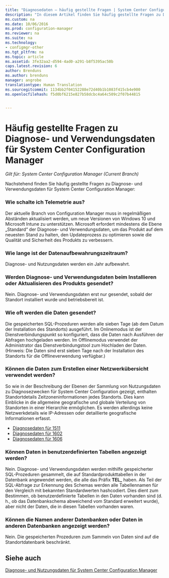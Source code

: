 ```yaml
---
title: "Diagnosedaten – häufig gestellte Fragen | System Center Configuration Manager"
description: "In diesem Artikel finden Sie häufig gestellte Fragen zu Diagnose- und Verwendungsdaten für System Center Configuration Manager."
ms.custom: na
ms.date: 10/06/2016
ms.prod: configuration-manager
ms.reviewer: na
ms.suite: na
ms.technology:
- configmgr-other
ms.tgt_pltfrm: na
ms.topic: article
ms.assetid: 3fe32aa2-d594-4ad0-a291-b8f5395ac50b
caps.latest.revision: 6
author: Brenduns
ms.author: brenduns
manager: angrobe
translationtype: Human Translation
ms.sourcegitcommit: 1134bb2f04152288e72d40b1b1083f415cb4e900
ms.openlocfilehash: f5d0bf6215e827b58dcbc4a64c509c2f07b44815


---
```

# <a name="frequently-asked-questions-about-diagnostics-and-usage-data-for-system-center-configuration-manager"></a>Häufig gestellte Fragen zu Diagnose- und Verwendungsdaten für System Center Configuration Manager

*Gilt für: System Center Configuration Manager (Current Branch)*

Nachstehend finden Sie häufig gestellte Fragen zu Diagnose- und Verwendungsdaten für System Center Configuration Manager:  

###  <a name="a-namebkmkoffa-how-do-i-turn-off-telemetry"></a><a name="bkmk_off"></a> Wie schalte ich Telemetrie aus?  
 Der aktuelle Branch von Configuration Manager muss in regelmäßigen Abständen aktualisiert werden, um neue Versionen von Windows 10 und Microsoft Intune zu unterstützen. Microsoft erfordert mindestens die Ebene „Standard“ der Diagnose- und Verwendungsdaten, um das Produkt auf dem neuesten Stand zu halten, den Updateprozess zu optimieren sowie die Qualität und Sicherheit des Produkts zu verbessern.  

###  <a name="a-namebkmkretentiona-what-is-the-data-retention-period"></a><a name="bkmk_retention"></a> Wie lange ist der Datenaufbewahrungszeitraum?  
 Diagnose- und Nutzungsdaten werden ein Jahr aufbewahrt.  

###  <a name="a-namebkmkupdatea-is-diagnostics-and-usage-data-sent-when-installing-or-updating-the-product"></a><a name="bkmk_update"></a> Werden Diagnose- und Verwendungsdaten beim Installieren oder Aktualisieren des Produkts gesendet?  
 Nein. Diagnose- und Verwendungsdaten erst nur gesendet, sobald der Standort installiert wurde und betriebsbereit ist.  

###  <a name="a-namebkmkfrequencya-how-frequently-is-the-data-sent"></a><a name="bkmk_frequency"></a> Wie oft werden die Daten gesendet?  
 Die gespeicherten SQL-Prozeduren werden alle sieben Tage (ab dem Datum der Installation des Standorts) ausgeführt. Im Onlinemodus ist der Dienstverbindungspunkt so konfiguriert, dass die Daten nach Ausführen der Abfragen hochgeladen werden. Im Offlinemodus verwendet der Administrator das Dienstverbindungstool zum Hochladen der Daten. (Hinweis: Die Daten sind erst sieben Tage nach der Installation des Standorts für die Offlineverwendung verfügbar.)  

###  <a name="a-namebkmknetworka-can-the-data-be-used-to-form-a-network-map"></a><a name="bkmk_network"></a> Können die Daten zum Erstellen einer Netzwerkübersicht verwendet werden?  
 So wie in der Beschreibung der Ebenen der Sammlung von Nutzungsdaten zu Diagnosezwecken für System Center Configuration gezeigt, enthalten Standortdetails Zeitzoneninformationen jedes Standorts. Dies kann Einblicke in die allgemeine geografische und globale Verteilung von Standorten in einer Hierarchie ermöglichen. Es werden allerdings keine Netzwerkdetails wie IP-Adressen oder detaillierte geografische Informationen erfasst.
 - [Diagnosedaten für 1511](/sccm/core/plan-design/diagnostics/levels-of-diagnostic-usage-data-collection-1511)
 - [Diagnosedaten für 1602](/sccm/core/plan-design/diagnostics/levels-of-diagnostic-usage-data-collection-1602)
 - [Diagnosedaten für 1606](/sccm/core/plan-design/diagnostics/levels-of-diagnostic-usage-data-collection-1606)


###  <a name="a-namebkmktablesa-can-you-see-data-in-custom-tables"></a><a name="bkmk_tables"></a> Können Daten in benutzerdefinierten Tabellen angezeigt werden?  
 Nein. Diagnose- und Verwendungsdaten werden mithilfe gespeicherter SQL-Prozeduren gesammelt, die auf Standardprodukttabellen in der Datenbank angewendet werden, die alle das Präfix **TEL_** haben. Als Teil der SQL-Abfrage zur Erkennung des Schemas werden alle Tabellennamen für den Vergleich mit bekannten Standardwerten hashcodiert. Dies dient zum Bestimmen, ob benutzerdefinierte Tabellen in den Daten vorhanden sind (d. h., ob das Datenbankschema abweichend vom Standard erweitert wurde), aber nicht der Daten, die in diesen Tabellen vorhanden waren.  

###  <a name="a-namebkmkdatabasesa-can-you-see-names-of-other-databases-or-data-in-other-databases"></a><a name="bkmk_databases"></a> Können die Namen anderer Datenbanken oder Daten in anderen Datenbanken angezeigt werden?  
 Nein. Die gespeicherten Prozeduren zum Sammeln von Daten sind auf die Standortdatenbank beschränkt.  

## <a name="see-also"></a>Siehe auch  
 [Diagnose- und Nutzungsdaten für System Center Configuration Manager](../../core/plan-design/diagnostics/diagnostics-and-usage-data.md)



<!--HONumber=Nov16_HO1-->


